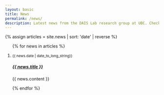 ```yaml
---
layout: basic
title: News
permalink: /news/
description: Latest news from the DAIS Lab research group at UBC. Check out our recent achievements and publications on process control, data analytics and machine learning.
---
```


{% assign articles = site.news | sort: 'date' | reverse %}

<div class="content">

<ol reversed class="list is-hoverable">
  {% for news in articles %}
  <li class="list-item" style="display: list-item">
    <p>
      <small>{{ news.date | date_to_long_string}}</small>
    <h5>
      <a href="{{ news.url }}"><strong>{{ news.title }}</strong></a>
    </h5>
      {{ news.content }}
    </p>
  </li>
  {% endfor %}
</ol>

</div>
